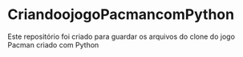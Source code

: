 # CriandoojogoPacmancomPython
Este repositório foi criado para guardar os arquivos do clone do jogo Pacman criado com Python
